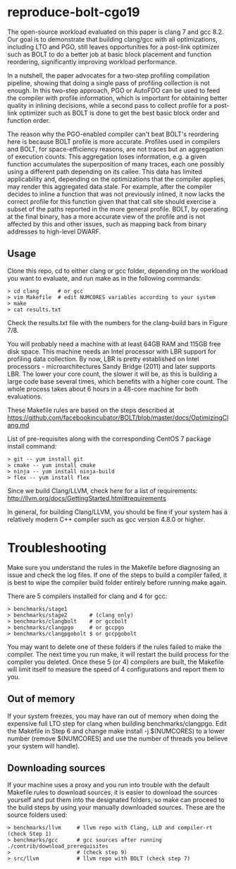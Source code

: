 # reproduce-bolt-cgo19

The open-source workload evaluated on this paper is clang 7 and gcc 8.2. Our goal is
to demonstrate that building clang/gcc with all optimizations, including LTO and
PGO, still leaves opportunities for a post-link optimizer such as BOLT to do
a better job at basic block placement and function reordering, significantly
improving workload performance.

In a nutshell, the paper advocates for a two-step profiling compilation
pipeline, showing that doing a single pass of profiling collection is not
enough. In this two-step approach, PGO or AutoFDO can be used to feed the
compiler with profile information, which is important for obtaining better
quality in inlining decisions, while a second pass to collect profile for a
post-link optimizer such as BOLT is done to get the best basic block order
and function order.

The reason why the PGO-enabled compiler can't beat BOLT's reordering here is
because BOLT profile is more accurate. Profiles used in compilers and BOLT,
for space-efficiency reasons, are not traces but an aggregation of execution
counts. This aggregation loses information, e.g. a given function accumulates
the superposition of many traces, each one possibly using a different path
depending on its callee. This data has limited applicability and, depending on
the optimizations that the compiler applies, may render this aggregated data
stale. For example, after the compiler decides to inline a function that
was not previously inlined, it now lacks the correct profile for this function
given that that call site should exercise a subset of the paths reported
in the more general profile. BOLT, by operating at the final binary, has a
more accurate view of the profile and is not affected by this and other
issues, such as mapping back from binary addresses to high-level DWARF.

## Usage

Clone this repo, cd to either clang or gcc folder, depending on the workload
you want to evaluate, and run make as in the following commands:

```
> cd clang      # or gcc
> vim Makefile  # edit NUMCORES variables according to your system
> make
> cat results.txt
```

Check the results.txt file with the numbers for the clang-build bars in
Figure 7/8.

You will probably need a machine with at least 64GB RAM and 115GB free disk space.
This machine needs an Intel processor with LBR support for profiling data
collection. By now, LBR is pretty established on Intel processors -
microarchitectures Sandy Bridge (2011) and later supports LBR.
The lower your core count, the slower it will be, as this is building a large
code base several times, which benefits with a higher core count. The whole
process takes about 6 hours in a 48-core machine for both evaluations.

These Makefile rules are based on the steps described at
https://github.com/facebookincubator/BOLT/blob/master/docs/OptimizingClang.md

List of pre-requisites along with the corresponding CentOS 7 package install
command:

```
> git -- yum install git
> cmake -- yum install cmake
> ninja -- yum install ninja-build
> flex -- yum install flex
```

Since we build Clang/LLVM, check here for a list
of requirements: http://llvm.org/docs/GettingStarted.html#requirements

In general, for building Clang/LLVM, you should be fine if your system has a
relatively modern C++ compiler such as gcc version 4.8.0 or higher.

# Troubleshooting

Make sure you understand the rules in the Makefile before diagnosing an issue
and check the log files.
If one of the steps to build a compiler failed, it is best to wipe the compiler
build folder entirely before running make again.

There are 5 compilers installed for clang and 4 for gcc:

```
> benchmarks/stage1
> benchmarks/stage2       # (clang only)
> benchmarks/clangbolt    # or gccbolt
> benchmarks/clangpgo     # or gccpgo
> benchmarks/clangpgobolt $ or gccpgobolt
```

You may want to delete one of these folders if the rules failed to make the
compiler. The next time you run make, it will restart the build process for
the compiler you deleted. Once these 5 (or 4) compilers are built, the Makefile will limit
itself to measure the speed of 4 configurations and report them to you.

## Out of memory

If your system freezes, you may have ran out of memory when doing the expensive
full LTO step for clang when building benchmarks/clangpgo. Edit the Makefile
in Step 6 and change make install -j $(NUMCORES) to a lower number (remove
$(NUMCORES) and use the number of threads you believe your system will
handle).

## Downloading sources

If your machine uses a proxy and you run into trouble with the default Makefile
rules to download sources, it is easier to download the sources yourself and
put them into the designated folders, so make can proceed to the build steps by
using your manually downloaded sources. These are the source folders used:

```
> benchmarks/llvm     # llvm repo with Clang, LLD and compiler-rt (check Step 1)
> benchmarks/gcc      # gcc sources after running ./contrib/download_prerequisites
>                     # (check step 9)
> src/llvm            # llvm repo with BOLT (check step 7)
```

